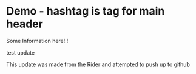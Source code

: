 # Demo  - hashtag is tag for main header

Some Information here!!!

test update

This update was made from the Rider and attempted to push up to github
